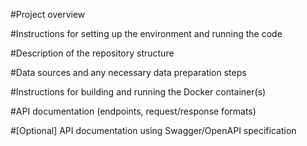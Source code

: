 #Project overview

#Instructions for setting up the environment and running the code

#Description of the repository structure

#Data sources and any necessary data preparation steps

#Instructions for building and running the Docker container(s)

#API documentation (endpoints, request/response formats)

#[Optional] API documentation using Swagger/OpenAPI specification

